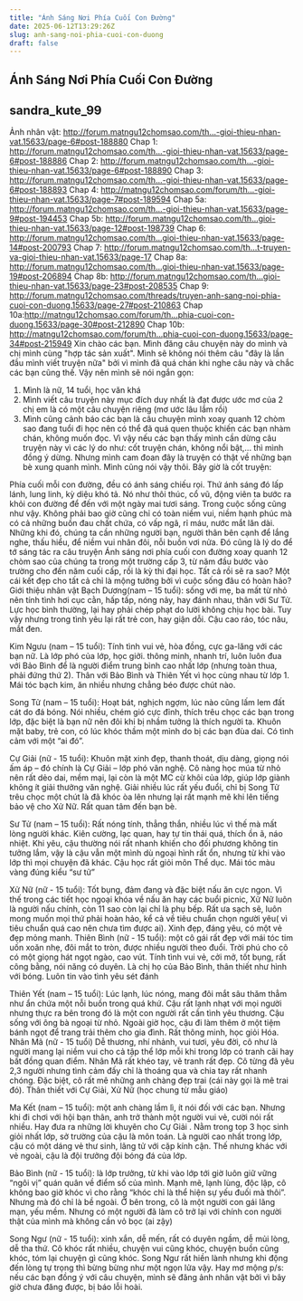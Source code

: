 ```yaml
---
title: "Ánh Sáng Nơi Phía Cuối Con Đường"
date: 2025-06-12T13:29:26Z
slug: anh-sang-noi-phia-cuoi-con-duong
draft: false
---
```


## Ánh Sáng Nơi Phía Cuối Con Đường

## sandra_kute_99

Ảnh nhân vật: http://forum.matngu12chomsao.com/th...-gioi-thieu-nhan-vat.15633/page-6#post-188880
Chap 1: http://forum.matngu12chomsao.com/th...-gioi-thieu-nhan-vat.15633/page-6#post-188886
Chap 2: http://forum.matngu12chomsao.com/th...-gioi-thieu-nhan-vat.15633/page-6#post-188890
Chap 3: http://forum.matngu12chomsao.com/th...-gioi-thieu-nhan-vat.15633/page-6#post-188893
Chap 4: http://matngu12chomsao.com/forum/th...-gioi-thieu-nhan-vat.15633/page-7#post-189594
Chap 5a: http://forum.matngu12chomsao.com/th...-gioi-thieu-nhan-vat.15633/page-9#post-194453
Chap 5b: http://forum.matngu12chomsao.com/th...gioi-thieu-nhan-vat.15633/page-12#post-198739
Chap 6: http://forum.matngu12chomsao.com/th...gioi-thieu-nhan-vat.15633/page-14#post-200793
Chap 7: http://forum.matngu12chomsao.com/th...t-truyen-va-gioi-thieu-nhan-vat.15633/page-17
Chap 8a: http://forum.matngu12chomsao.com/th...gioi-thieu-nhan-vat.15633/page-19#post-206894
Chap 8b: http://forum.matngu12chomsao.com/th...gioi-thieu-nhan-vat.15633/page-23#post-208535
Chap 9: http://forum.matngu12chomsao.com/threads/truyen-anh-sang-noi-phia-cuoi-con-duong.15633/page-27#post-210863
Chap 10a:http://matngu12chomsao.com/forum/th...phia-cuoi-con-duong.15633/page-30#post-212890
Chap 10b: http://matngu12chomsao.com/forum/th...phia-cuoi-con-duong.15633/page-34#post-215949
Xin chào các bạn. Mình đăng câu chuyện này do mình và chị mình cùng "hợp tác sản xuất". Mình sẽ không nói thêm câu "đây là lần đầu mình viết truyện nữa" bởi vì mình đã quá chán khi nghe câu này và chắc các bạn cũng thế. Vậy nên mình sẽ nói ngắn gọn:
1. Mình là nữ, 14 tuổi, học văn khá
2. Mình viết câu truyện này mục đích duy nhất là đạt được ước mơ của 2 chị em là có một câu chuyện riêng (mơ ước lâu lắm rồi)
3. Mình cũng cảnh báo các bạn là câu chuyện mình xoay quanh 12 chòm sao đang tuổi đi học nên có thể đã quá quen thuộc khiến các bạn nhàm chán, không muốn đọc. Vì vậy nếu các bạn thấy mình cần dừng câu truyện này vì các lý do như: cốt truyện chán, không nổi bật,... thì mình đồng ý dừng. Nhưng mình cam đoan đây là truyện có thật về những bạn bè xung quanh mình.
Mình cũng nói vậy thôi. Bây giờ là cốt truyện:
 
Phía cuối mỗi con đường, đều có ánh sáng chiếu rọi. Thứ ánh sáng đó lấp lánh, lung linh, kỳ diệu khó tả. Nó như thôi thúc, cổ vũ, động viên ta bước ra khỏi con đường để đến với một ngày mai tươi sáng. Trong cuộc sống cũng như vậy. Không phải bao giờ cũng chỉ có toàn niềm vui, niềm hạnh phúc mà có cả những buồn đau chất chứa, có vấp ngã, rỉ máu, nước mắt lăn dài. Những khi đó, chúng ta cần những người bạn, người thân bên cạnh để lắng nghe, thấu hiểu, để niềm vui nhân đôi, nỗi buồn vơi nửa. Đó cũng là lý do để tớ sáng tác ra câu truyện Ánh sáng nơi phía cuối con đường xoay quanh 12 chòm sao của chúng ta trong một trường cấp 3, từ năm đầu bước vào trường cho đến năm cuối cấp, rồi là kỳ thi đại học. Tất cả rồi sẽ ra sao? Một cái kết đẹp cho tất cả chỉ là mộng tưởng bởi vì cuộc sống đâu có hoàn hảo?
 Giới thiệu nhân vật​ ​Bạch Dương(nam – 15 tuổi): sống với mẹ, ba mất từ nhỏ nên tính tình hơi cục cằn, hấp tấp, nóng nảy, hay đánh nhau, thân với Sư Tử. Lực học bình thường, lại hay phải chép phạt do lười không chịu học bài. Tuy vậy nhưng trong tình yêu lại rất trẻ con, hay giận dỗi. Cậu cao ráo, tóc nâu, mắt đen.
 
Kim Ngưu (nam – 15 tuổi): Tính tình vui vẻ, hòa đồng, cực ga-lăng với các bạn nữ. Là lớp phó của lớp, học giởi. thông minh, nhanh trí, luôn luôn đua với Bảo Bình để là người điểm trung bình cao nhất lớp (nhưng toàn thua, phải đứng thứ 2). Thân với Bảo Bình và Thiên Yết vì học cùng nhau từ lớp 1. Mái tóc bạch kim, ăn nhiều nhưng chẳng béo được chút nào.
 
Song Tử (nam – 15 tuổi): Hoạt bát, nghịch ngợm, lúc nào cũng lấm lem đất cát do đá bóng. Nói nhiều, chém gió cực đỉnh, thích trêu chọc các bạn trong lớp, đặc biệt là bạn nữ nên đôi khi bị nhầm tưởng là thích người ta. Khuôn mặt baby, trẻ con, có lúc khóc thầm một mình do bị các bạn đùa dai. Có tình cảm với một “ai đó”.
 
 Cự Giải (nữ - 15 tuổi): Khuôn mặt xinh đẹp, thanh thoát, dịu dàng, giọng nói ấm áp – đó chính là Cự Giải – lớp phó văn nghệ. Cô nàng học múa từ nhỏ nên rất dẻo dai, mềm mại, lại còn là một MC cừ khôi của lớp, giúp lớp giành không ít giải thưởng văn nghệ. Giải nhiều lúc rất yếu đuổi, chỉ bị Song Tử trêu chọc một chút là đã khóc òa lên nhưng lại rất mạnh mẽ khi lên tiếng bảo vệ cho Xử Nữ. Rất quan tâm đến bạn bè.
 
Sư Tử (nam – 15 tuổi): Rất nóng tính, thẳng thắn, nhiều lúc vì thế mà mất lòng người khác. Kiên cường, lạc quan, hay tự tin thái quá, thích ồn ã, náo nhiệt. Khi yêu, cậu thường nói rất nhanh khiến cho đối phương không tin tưởng lắm, vậy là cậu vẫn một mình dù ngoại hình rất ổn, nhưng từ khi vào lớp thì mọi chuyện đã khác. Cậu học rất giỏi môn Thể dục. Mái tóc màu vàng đúng kiểu “sư tử”
 
Xử Nữ (nữ - 15 tuổi): Tốt bụng, đảm đang và đặc biệt nấu ăn cực ngon. Vì thế trong các tiết học ngoại khóa về nấu ăn hay các buổi picnic, Xử Nữ luôn là người nấu chính, còn 11 sao còn lại chỉ là phụ bếp. Rất ưa sạch sẽ, luôn mong muốn mọi thứ phải hoàn hảo, kể cả về tiêu chuẩn chọn người yêu( vì tiêu chuẩn quá cao nên chưa tìm được ai). Xinh đẹp, đáng yêu, có một vẻ đẹp mỏng manh.
Thiên Bình (nữ - 15 tuổi): một cô gái rất đẹp với mái tóc tim uốn xoăn nhẹ, đôi mắt to tròn, được nhiều người theo đuổi. Trời phú cho cô có một giọng hát ngọt ngào, cao vút. Tính tình vui vẻ, cởi mở, tốt bụng, rất công bằng, nói năng có duyên. Là chị họ của Bảo Bình, thân thiết như hình với bóng. Luôn tin vào tình yêu sét đánh
 
Thiên Yết (nam – 15 tuổi): Lúc lạnh, lúc nóng, mang đôi mắt sâu thăm
 thẳm như ẩn chứa một nỗi buồn trong quá khứ. Cậu rất lạnh nhạt với mọi người nhưng thực ra bên trong đó là một con người rất cần tình yêu thương. Cậu sống với ông bà ngoại từ nhỏ. Ngoài giờ học, cậu đi làm thêm ở một tiệm bánh ngọt để trang trải thêm cho gia đình. Rất thông minh, học giỏi Hóa.
Nhân Mã (nữ - 15 tuổi) Dễ thương, nhí nhảnh, vui tươi, yêu đời, cô như là người mang lại niềm vui cho cả tập thể lớp mỗi khi trong lớp có tranh cãi hay bất đồng quan điểm. Nhân Mã rất khéo tay, vẽ tranh rất đẹp. Cô từng đã yêu 2,3 người nhưng tình cảm đấy chỉ là thoáng qua và chia tay rất nhanh chóng. Đặc biệt, cô rất mê những anh chàng đẹp trai (cái này gọi là mê trai đó). Thân thiết với Cự Giải, Xử Nữ (học chung từ mẫu giáo)
 
Ma Kết (nam – 15 tuổi): một anh chàng lầm lì, ít nói đối với các bạn. Nhưng khi đi chơi với hội bạn thân, anh trở thành một người vui vẻ, cười nói rất nhiều. Hay đưa ra những lời khuyên cho Cự Giải . Nằm trong top 3 học sinh giỏi nhất lớp, sở trường của cậu là môn toán. Là người cao nhất trong lớp, cậu có một dáng vẻ thư sinh, lãng tử với cặp kính cận. Thế nhưng khác với vẻ ngoài, cậu là đội trưởng đội bóng đá của lớp.
 
Bảo Bình (nữ - 15 tuổi): là lớp trưởng, từ khi vào lớp tới giờ luôn giữ vững “ngôi vị” quán quân về điểm số của mình. Mạnh mẽ, lạnh lùng, độc lập, cô không bao giờ khóc vì cho rằng “khóc chỉ là thể hiện sự yếu đuối mà thôi”. Nhưng mà đó chỉ là bề ngoài. Ở bên trong, cô là một người con gái lãng mạn, yếu mềm. Nhưng có một người đã làm cô trở lại với chính con người thật của mình mà không cần vỏ bọc (ai zậy)
 
Song Ngư (nữ - 15 tuổi): xinh xắn, dễ mến, rất có duyên ngầm, dễ mủi lòng, dễ tha thứ. Cô khóc rất nhiều, chuyện vui cũng khóc, chuyện buồn cũng khóc, tóm lại chuyện gì cũng khóc. Song Ngư rất hiền lành nhưng khi động đến lòng tự trọng thì bừng bừng như một ngọn lửa vậy. Hay mơ mộng
p/s: nếu các bạn đồng ý với câu chuyện, mình sẽ đăng ảnh nhân vật bởi vì bây giờ chưa đăng được, bị báo lỗi hoài.